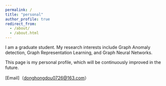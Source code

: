 ```yaml
---
permalink: /
title: "personal"
author_profile: true
redirect_from: 
  - /about/
  - /about.html
---
```


I am a graduate student. My research interests include Graph Anomaly detection, Graph Representation Learning, and Graph Neural Networks. 

This page is my personal profile, which will be continuously improved in the future.

[Email]（donghongdou0726@163.com）
